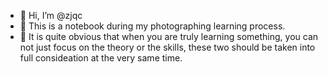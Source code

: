 - 👋 Hi, I’m @zjqc
- 👀 This is a notebook during my photographing learning process.
- 🌱 It is quite obvious that when you are truly learning something, you can not just focus on the theory or the skills,
      these two should be taken into full consideation at the very same time.

<!---
zjqc/zjqc is a ✨ special ✨ repository because its `README.md` (this file) appears on your GitHub profile.
You can click the Preview link to take a look at your changes.
--->
